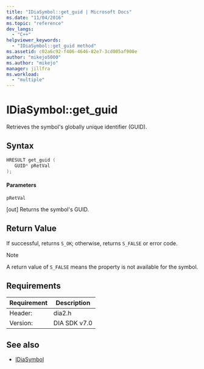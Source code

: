 ```yaml
---
title: "IDiaSymbol::get_guid | Microsoft Docs"
ms.date: "11/04/2016"
ms.topic: "reference"
dev_langs:
  - "C++"
helpviewer_keywords:
  - "IDiaSymbol::get_guid method"
ms.assetid: c02a6c92-f406-4646-82e7-3cd005af900e
author: "mikejo5000"
ms.author: "mikejo"
manager: jillfra
ms.workload:
  - "multiple"
---
```

# IDiaSymbol::get_guid
Retrieves the symbol's globally unique identifier (GUID).

## Syntax

```C++
HRESULT get_guid ( 
   GUID* pRetVal
);
```

#### Parameters
 `pRetVal`

[out] Returns the symbol's GUID.

## Return Value
 If successful, returns `S_OK`; otherwise, returns `S_FALSE` or error code.

> [!NOTE]
> A return value of `S_FALSE` means the property is not available for the symbol.

## Requirements

|Requirement|Description|
|-----------------|-----------------|
|Header:|dia2.h|
|Version:|DIA SDK v7.0|

## See also
- [IDiaSymbol](../../debugger/debug-interface-access/idiasymbol.md)